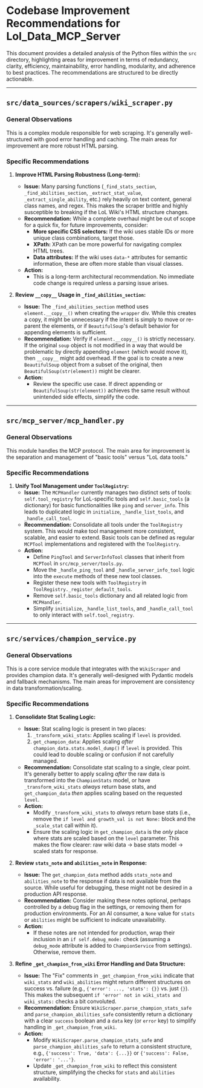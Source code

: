 # Codebase Improvement Recommendations for Lol_Data_MCP_Server

This document provides a detailed analysis of the Python files within the `src` directory, highlighting areas for improvement in terms of redundancy, clarity, efficiency, maintainability, error handling, modularity, and adherence to best practices. The recommendations are structured to be directly actionable.

---

## `src/data_sources/scrapers/wiki_scraper.py`

### General Observations
This is a complex module responsible for web scraping. It's generally well-structured with good error handling and caching. The main areas for improvement are more robust HTML parsing.

### Specific Recommendations

1.  **Improve HTML Parsing Robustness (Long-term):**
    *   **Issue:** Many parsing functions (`_find_stats_section`, `_find_abilities_section`, `_extract_stat_value`, `_extract_single_ability`, etc.) rely heavily on text content, general class names, and regex. This makes the scraper brittle and highly susceptible to breaking if the LoL Wiki's HTML structure changes.
    *   **Recommendation:** While a complete overhaul might be out of scope for a quick fix, for future improvements, consider:
        *   **More specific CSS selectors:** If the wiki uses stable IDs or more unique class combinations, target those.
        *   **XPath:** XPath can be more powerful for navigating complex HTML trees.
        *   **Data attributes:** If the wiki uses `data-*` attributes for semantic information, these are often more stable than visual classes.
    *   **Action:**
        *   This is a long-term architectural recommendation. No immediate code change is required unless a parsing issue arises.

2.  **Review `__copy__` Usage in `_find_abilities_section`:**
    *   **Issue:** The `_find_abilities_section` method uses `element.__copy__()` when creating the `wrapper` div. While this creates a copy, it might be unnecessary if the intent is simply to move or re-parent the elements, or if `BeautifulSoup`'s default behavior for appending elements is sufficient.
    *   **Recommendation:** Verify if `element.__copy__()` is strictly necessary. If the original `soup` object is not modified in a way that would be problematic by directly appending `element` (which would move it), then `__copy__` might add overhead. If the goal is to create a new `BeautifulSoup` object from a subset of the original, then `BeautifulSoup(str(element))` might be clearer.
    *   **Action:**
        *   Review the specific use case. If direct appending or `BeautifulSoup(str(element))` achieves the same result without unintended side effects, simplify the code.

---

## `src/mcp_server/mcp_handler.py`

### General Observations
This module handles the MCP protocol. The main area for improvement is the separation and management of "basic tools" versus "LoL data tools."

### Specific Recommendations

1.  **Unify Tool Management under `ToolRegistry`:**
    *   **Issue:** The `MCPHandler` currently manages two distinct sets of tools: `self.tool_registry` for LoL-specific tools and `self.basic_tools` (a dictionary) for basic functionalities like `ping` and `server_info`. This leads to duplicated logic in `initialize`, `_handle_list_tools`, and `_handle_call_tool`.
    *   **Recommendation:** Consolidate all tools under the `ToolRegistry` system. This would make tool management more consistent, scalable, and easier to extend. Basic tools can be defined as regular `MCPTool` implementations and registered with the `ToolRegistry`.
    *   **Action:**
        *   Define `PingTool` and `ServerInfoTool` classes that inherit from `MCPTool` in `src/mcp_server/tools.py`.
        *   Move the `_handle_ping_tool` and `_handle_server_info_tool` logic into the `execute` methods of these new tool classes.
        *   Register these new tools with `ToolRegistry` in `ToolRegistry._register_default_tools`.
        *   Remove `self.basic_tools` dictionary and all related logic from `MCPHandler`.
        *   Simplify `initialize`, `_handle_list_tools`, and `_handle_call_tool` to only interact with `self.tool_registry`.

---

## `src/services/champion_service.py`

### General Observations
This is a core service module that integrates with the `WikiScraper` and provides champion data. It's generally well-designed with Pydantic models and fallback mechanisms. The main areas for improvement are consistency in data transformation/scaling.

### Specific Recommendations

1.  **Consolidate Stat Scaling Logic:**
    *   **Issue:** Stat scaling logic is present in two places:
        1.  `_transform_wiki_stats`: Applies scaling if `level` is provided.
        2.  `get_champion_data`: Applies scaling *after* `champion_data.stats.model_dump()` if `level` is provided.
        This could lead to double scaling or confusion if not carefully managed.
    *   **Recommendation:** Consolidate stat scaling to a single, clear point. It's generally better to apply scaling *after* the raw data is transformed into the `ChampionStats` model, or have `_transform_wiki_stats` *always* return base stats, and `get_champion_data` *then* applies scaling based on the requested `level`.
    *   **Action:**
        *   Modify `_transform_wiki_stats` to *always* return base stats (i.e., remove the `if level and growth_val is not None:` block and the `_scale_stat` call within it).
        *   Ensure the scaling logic in `get_champion_data` is the *only* place where stats are scaled based on the `level` parameter. This makes the flow clearer: raw wiki data -> base stats model -> scaled stats for response.

2.  **Review `stats_note` and `abilities_note` in Response:**
    *   **Issue:** The `get_champion_data` method adds `stats_note` and `abilities_note` to the response if data is not available from the source. While useful for debugging, these might not be desired in a production API response.
    *   **Recommendation:** Consider making these notes optional, perhaps controlled by a debug flag in the settings, or removing them for production environments. For an AI consumer, a `None` value for `stats` or `abilities` might be sufficient to indicate unavailability.
    *   **Action:**
        *   If these notes are not intended for production, wrap their inclusion in an `if self.debug_mode:` check (assuming a `debug_mode` attribute is added to `ChampionService` from settings). Otherwise, remove them.

3.  **Refine `_get_champion_from_wiki` Error Handling and Data Structure:**
    *   **Issue:** The "Fix" comments in `_get_champion_from_wiki` indicate that `wiki_stats` and `wiki_abilities` might return different structures on success vs. failure (e.g., `{'error': ..., 'stats': {}}` vs. just `{}`). This makes the subsequent `if 'error' not in wiki_stats and wiki_stats:` checks a bit convoluted.
    *   **Recommendation:** Ensure `WikiScraper.parse_champion_stats_safe` and `parse_champion_abilities_safe` consistently return a dictionary with a clear `success` boolean and a `data` key (or `error` key) to simplify handling in `_get_champion_from_wiki`.
    *   **Action:**
        *   Modify `WikiScraper.parse_champion_stats_safe` and `parse_champion_abilities_safe` to return a consistent structure, e.g., `{'success': True, 'data': {...}}` or `{'success': False, 'error': '...'}`.
        *   Update `_get_champion_from_wiki` to reflect this consistent structure, simplifying the checks for `stats` and `abilities` availability.
